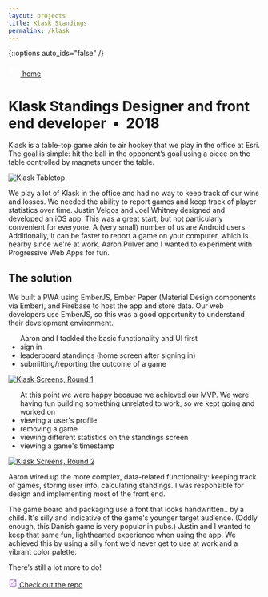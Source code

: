 ```yaml
---
layout: projects
title: Klask Standings
permalink: /klask
---
```


{::options auto_ids="false" /}

<div class="container__back">
    <a href="/">
        <svg xmlns="http://www.w3.org/2000/svg" width="24" height="24" viewBox="0 0 24 24" fill="#FFF"><path d="M0 0h24v24H0z" fill="none"/><path d="M21 11H6.83l3.58-3.59L9 6l-6 6 6 6 1.41-1.41L6.83 13H21z"/></svg> home
    </a>
</div>

<h1 class="klask">
    Klask Standings
    <span class="header-description">Designer and front end developer&nbsp;&nbsp;•&nbsp;&nbsp;2018</span>
</h1>

<section>
    <p>Klask is a table-top game akin to air hockey that we play in the office at Esri. The goal is simple: hit the ball in the opponent’s goal using a piece on the table controlled by magnets under the table.</p>
</section>

<div class="container__image">
    <img src="/images/klask_tabletop.jpg" alt="Klask Tabletop">
</div>

<section>
    <p>We play a lot of Klask in the office and had no way to keep track of our wins and losses. We needed the ability to report games and keep track of player statistics over time. Justin Velgos and Joel Whitney designed and developed an iOS app. This was a great start, but not particularly convenient for everyone. A (very small) number of us are Android users. Additionally, it can be faster to report a game on your computer, which is nearby since we're at work. Aaron Pulver and I wanted to experiment with Progressive Web Apps for fun.</p>
</section>

<section>
    <h2>The solution</h2>
    <p>We built a PWA using EmberJS, Ember Paper (Material Design  components via Ember), and Firebase to host the app and store data. Our web developers use EmberJS, so this was a good opportunity to understand their development environment.</p>
    <ul>
        <span>Aaron and I tackled the basic functionality and UI first</span>
        <li>sign in</li>
        <li>leaderboard standings (home screen after signing in)</li>
        <li>submitting/reporting the outcome of a game</li>
    </ul>
</section>

<div class="container__image">
    <a target="_blank" href="https://photos.app.goo.gl/Du5JDBxHSNdb3GkB8"><img src="/images/klask1.png" alt="Klask Screens, Round 1"></a>
</div>

<section>
    <ul>
        <span>At this point we were happy because we achieved our MVP. We were having fun building something unrelated to work, so we kept going and worked on</span>
        <li>viewing a user's profile</li>
        <li>removing a game</li>
        <li>viewing different statistics on the standings screen</li>
        <li>viewing a game's timestamp</li>
    </ul>
</section>

<div class="container__image">
    <a target="_blank" href="https://photos.app.goo.gl/Du5JDBxHSNdb3GkB8"><img src="/images/klask2.png" alt="Klask Screens, Round 2"></a>
</div>

Aaron wired up the more complex, data-related functionality: keeping track of games, storing user info, calculating standings. I was responsible for design and implementing most of the front end.

The game board and packaging use a font that looks handwritten.. by a child. It's silly and indicative of the game's younger target audience. (Oddly enough, this Danish game is very popular in pubs.) Justin and I wanted to keep that same fun, lighthearted experience when using the app. We achieved this by using a silly font we'd never get to use at work and a vibrant color palette.

There’s still a lot more to do!

<a class="chip read-more" target="_blank" href="https://github.com/apulverizer/klask-app">
    <svg width="18" height="18" viewBox="0 0 18 18" fill="none" xmlns="http://www.w3.org/2000/svg"><path d="M14.25 14.25H3.75V3.75H9V2.25H3.75C2.9175 2.25 2.25 2.925 2.25 3.75V14.25C2.25 15.075 2.9175 15.75 3.75 15.75H14.25C15.075 15.75 15.75 15.075 15.75 14.25V9H14.25V14.25ZM10.5 2.25V3.75H13.1925L5.82 11.1225L6.8775 12.18L14.25 4.8075V7.5H15.75V2.25H10.5Z" fill="#A575D7"/></svg> Check out the repo
</a>